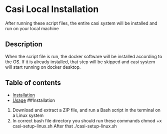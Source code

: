 # Casi Local Installation
After running these script files, the entire casi system will be installed and run on your local machine
## Description
When the script file is run, the docker software will be installed according to the OS. If it is already installed, that step will be skipped and casi system will start running on docker desktop.
## Table of contents
* [Installation](#installation)
* [Usage](#usage)
##Installation
1. Download and extract a ZIP file, and run a Bash script in the terminal on a Linux system
2. In correct bash file directory you should run these commands
 chmod +x casi-setup-linux.sh
 After that
 ./casi-setup-linux.sh


